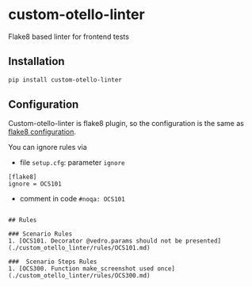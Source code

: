# custom-otello-linter
Flake8 based linter for frontend tests

## Installation

```bash
pip install custom-otello-linter
```

## Configuration
Custom-otello-linter is flake8 plugin, so the configuration is the same as [flake8 configuration](https://flake8.pycqa.org/en/latest/user/configuration.html).

You can ignore rules via
- file `setup.cfg`: parameter `ignore`
```editorconfig
[flake8]
ignore = OCS101
```
- comment in code `#noqa: OCS101`

```

## Rules

### Scenario Rules
1. [OCS101. Decorator @vedro.params should not be presented](./custom_otello_linter/rules/OCS101.md)

###  Scenario Steps Rules
1. [OCS300. Function make_screenshot used once](./custom_otello_linter/rules/OCS300.md)